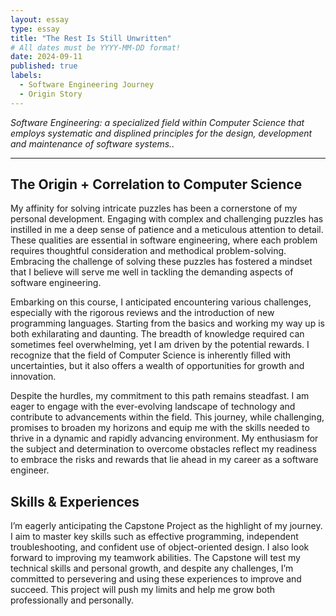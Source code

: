 ```yaml
---
layout: essay
type: essay
title: "The Rest Is Still Unwritten"
# All dates must be YYYY-MM-DD format!
date: 2024-09-11
published: true
labels:
  - Software Engineering Journey
  - Origin Story
---
```


*Software Engineering: a specialized field within Computer Science that employs
systematic and displined principles for the design, development and maintenance
of software systems..*

-------------------------------------------

## The Origin + Correlation to Computer Science

My affinity for solving intricate puzzles has been a cornerstone of my personal development. Engaging with complex and challenging puzzles has instilled in me a deep sense of patience and a meticulous attention to detail. These qualities are essential in software engineering, where each problem requires thoughtful consideration and methodical problem-solving. Embracing the challenge of solving these puzzles has fostered a mindset that I believe will serve me well in tackling the demanding aspects of software engineering.

Embarking on this course, I anticipated encountering various challenges, especially with the rigorous reviews and the introduction of new programming languages. Starting from the basics and working my way up is both exhilarating and daunting. The breadth of knowledge required can sometimes feel overwhelming, yet I am driven by the potential rewards. I recognize that the field of Computer Science is inherently filled with uncertainties, but it also offers a wealth of opportunities for growth and innovation.

Despite the hurdles, my commitment to this path remains steadfast. I am eager to engage with the ever-evolving landscape of technology and contribute to advancements within the field. This journey, while challenging, promises to broaden my horizons and equip me with the skills needed to thrive in a dynamic and rapidly advancing environment. My enthusiasm for the subject and determination to overcome obstacles reflect my readiness to embrace the risks and rewards that lie ahead in my career as a software engineer.


## Skills & Experiences

I’m eagerly anticipating the Capstone Project as the highlight of my journey. I aim to master key skills such as effective programming, independent troubleshooting, and confident use of object-oriented design. I also look forward to improving my teamwork abilities. The Capstone will test my technical skills and personal growth, and despite any challenges, I’m committed to persevering and using these experiences to improve and succeed. This project will push my limits and help me grow both professionally and personally.
